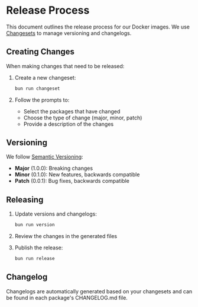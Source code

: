 # Release Process

This document outlines the release process for our Docker images. We use [Changesets](https://github.com/changesets/changesets) to manage versioning and changelogs.

## Creating Changes

When making changes that need to be released:

1. Create a new changeset:

   ```bash
   bun run changeset
   ```

2. Follow the prompts to:
   - Select the packages that have changed
   - Choose the type of change (major, minor, patch)
   - Provide a description of the changes

## Versioning

We follow [Semantic Versioning](https://semver.org/):

- **Major** (1.0.0): Breaking changes
- **Minor** (0.1.0): New features, backwards compatible
- **Patch** (0.0.1): Bug fixes, backwards compatible

## Releasing

1. Update versions and changelogs:

   ```bash
   bun run version
   ```

2. Review the changes in the generated files

3. Publish the release:
   ```bash
   bun run release
   ```

## Changelog

Changelogs are automatically generated based on your changesets and can be found in each package's CHANGELOG.md file.
